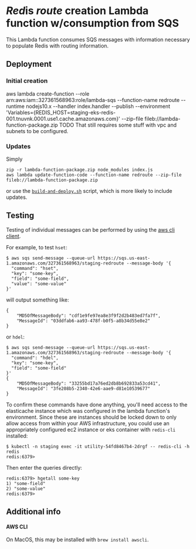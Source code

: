 # *Red*is *route* creation Lambda function w/consumption from SQS
This Lambda function consumes SQS messages with information necessary to populate Redis with routing information.

## Deployment

### Initial creation
aws lambda create-function --role arn:aws:iam::327361568963:role/lambda-sqs --function-name redroute --runtime nodejs10.x --handler index.handler --publish --environment 'Variables={REDIS_HOST=staging-eks-redis-001.tnuvnk.0001.use1.cache.amazonaws.com}' --zip-file fileb://lambda-function-package.zip
TODO That still requires some stuff with vpc and subnets to be configured.

### Updates

Simply

    zip -r lambda-function-package.zip node_modules index.js
    aws lambda update-function-code --function-name redroute --zip-file fileb://lambda-function-package.zip

or use the [`build-and-deploy.sh`](./build-and-deploy.sh) script, which is more likely to include updates.

## Testing

Testing of individual messages can be performed by using the [aws cli client](#AWS%20CLI).

For example, to test `hset`:
```
$ aws sqs send-message --queue-url https://sqs.us-east-1.amazonaws.com/327361568963/staging-redroute --message-body '{
  "command": "hset",
  "key": "some-key",
  "field": "some-field",
  "value": "some-value"
}'
```
will output something like:
```
{
    "MD5OfMessageBody": "cdf1e9fe97ea8e3f9f2d2b483ed7fa7f",
    "MessageId": "03ddfab6-aa93-478f-b0f5-a8b34d55e8e2"
}
```
or `hdel`:
```
$ aws sqs send-message --queue-url https://sqs.us-east-1.amazonaws.com/327361568963/staging-redroute --message-body '{
  "command": "hdel",
  "key": "some-key",
  "field": "some-field"
}'
{
    "MD5OfMessageBody": "33255bd17a76ed2db8b692833a53cd41",
    "MessageId": "3fe208b5-2340-42e6-aae9-d81e10539677"
}
```

To confirm these commands have done anything, you'll need access to the elasticache instance which was configured in the lambda function's environment. Since these are instances should be  locked down to only allow access from within your AWS infrastructure, you could use an appropriately configured ec2 instance or eks container with `redis-cli` installed:
```
$ kubectl -n staging exec -it utility-54fd8467b4-2drgf -- redis-cli -h redis
redis:6379>
```
Then enter the queries directly:
```
redis:6379> hgetall some-key
1) "some-field"
2) "some-value"
redis:6379>
```

## Additional info

#### AWS CLI

On MacOS, this may be installed with `brew install awscli`.

